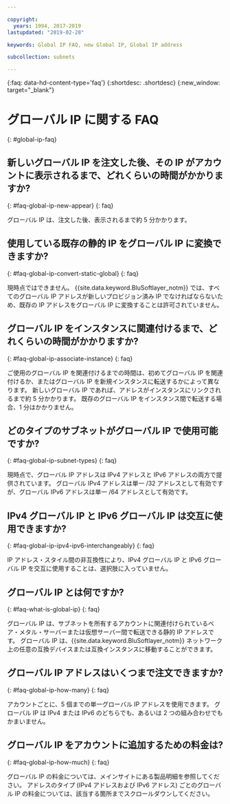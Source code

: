 ```yaml
---

copyright:
  years: 1994, 2017-2019
lastupdated: "2019-02-28"

keywords: Global IP FAQ, new Global IP, Global IP address

subcollection: subnets

---
```


{:faq: data-hd-content-type='faq'}
{:shortdesc: .shortdesc}
{:new_window: target="_blank"}


# グローバル IP に関する FAQ
{: #global-ip-faq}


## 新しいグローバル IP を注文した後、その IP がアカウントに表示されるまで、どれくらいの時間がかかりますか?
{: #faq-global-ip-new-appear} 
{: faq}

グローバル IP は、注文した後、表示されるまで約 5 分かかります。


## 使用している既存の静的 IP をグローバル IP に変換できますか?
{: #faq-global-ip-convert-static-global} 
{: faq}

現時点ではできません。 {{site.data.keyword.BluSoftlayer_notm}} では、すべてのグローバル IP アドレスが新しいプロビジョン済み IP でなければならないため、既存の IP アドレスをグローバル IP に変換することは許可されていません。


## グローバル IP をインスタンスに関連付けるまで、どれくらいの時間がかかりますか?
{: #faq-global-ip-associate-instance} 
{: faq}

ご使用のグローバル IP を関連付けるまでの時間は、初めてグローバル IP を関連付けるか、またはグローバル IP を新規インスタンスに転送するかによって異なります。 新しいグローバル IP であれば、アドレスがインスタンスにリンクされるまで約 5 分かかります。 既存のグローバル IP をインスタンス間で転送する場合、1 分はかかりません。


## どのタイプのサブネットがグローバル IP で使用可能ですか?
{: #faq-global-ip-subnet-types} 
{: faq}

現時点で、グローバル IP アドレスは IPv4 アドレスと IPv6 アドレスの両方で提供されています。 グローバル IPv4 アドレスは単一 /32 アドレスとして有効ですが、グローバル IPv6 アドレスは単一 /64 アドレスとして有効です。


## IPv4 グローバル IP と IPv6 グローバル IP は交互に使用できますか?
{: #faq-global-ip-ipv4-ipv6-interchangeably} 
{: faq}

IP アドレス・スタイル間の非互換性により、IPv4 グローバル IP と IPv6 グローバル IP を交互に使用することは、選択肢に入っていません。


## グローバル IP とは何ですか?
{: #faq-what-is-global-ip} 
{: faq}

グローバル IP は、サブネットを所有するアカウントに関連付けられているベア・メタル・サーバーまたは仮想サーバー間で転送できる静的 IP アドレスです。 グローバル IP は、{{site.data.keyword.BluSoftlayer_notm}} ネットワーク上の任意の互換デバイスまたは互換インスタンスに移動することができます。


## グローバル IP アドレスはいくつまで注文できますか?
{: #faq-global-ip-how-many} 
{: faq}

アカウントごとに、5 個までの単一グローバル IP アドレスを使用できます。 グローバル IP は IPv4 または IPv6 のどちらでも、あるいは 2 つの組み合わせでもかまいません。


## グローバル IP をアカウントに追加するための料金は?
{: #faq-global-ip-how-much} 
{: faq}

グローバル IP の料金については、メインサイトにある製品明細を参照してください。 アドレスのタイプ (IPv4 アドレスおよび IPv6 アドレス) ごとのグローバル IP の料金については、該当する箇所までスクロールダウンしてください。
